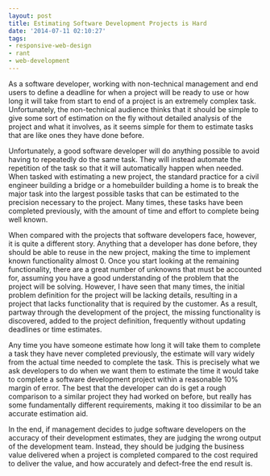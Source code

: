 ```yaml
---
layout: post
title: Estimating Software Development Projects is Hard
date: '2014-07-11 02:10:27'
tags:
- responsive-web-design
- rant
- web-development
---
```


As a software developer, working with non-technical management and end users to define a deadline for when a project will be ready to use or how long it will take from start to end of a project is an extremely complex task. Unfortunately, the non-technical audience thinks that it should be simple to give some sort of estimation on the fly without detailed analysis of the project and what it involves, as it seems simple for them to estimate tasks that are like ones they have done before.

Unfortunately, a good software developer will do anything possible to avoid having to repeatedly do the same task. They will instead automate the repetition of the task so that it will automatically happen when needed. When tasked with estimating a new project, the standard practice for a civil engineer building a bridge or a homebuilder building a home is to break the major task into the largest possible tasks that can be estimated to the precision necessary to the project. Many times, these tasks have been completed previously, with the amount of time and effort to complete being well known.

When compared with the projects that software developers face, however, it is quite a different story. Anything that a developer has done before, they should be able to reuse in the new project, making the time to implement known functionality almost 0. Once you start looking at the remaining functionality, there are a great number of unknowns that must be accounted for, assuming you have a good understanding of the problem that the project will be solving. However, I have seen that many times, the initial problem definition for the project will be lacking details, resulting in a project that lacks functionality that is required by the customer. As a result, partway through the development of the project, the missing functionality is discovered, added to the project definition, frequently without updating deadlines or time estimates.

Any time you have someone estimate how long it will take them to complete a task they have never completed previously, the estimate will vary widely from the actual time needed to complete the task. This is precisely what we ask developers to do when we want them to estimate the time it would take to complete a software development project within a reasonable 10% margin of error. The best that the developer can do is get a rough comparison to a similar project they had worked on before, but really has some fundamentally different requirements, making it too dissimilar to be an accurate estimation aid. 

In the end, if management decides to judge software developers on the accuracy of their development estimates, they are judging the wrong output of the development team. Instead, they should be judging the business value delivered when a project is completed compared to the cost required to deliver the value, and how accurately and defect-free the end result is.